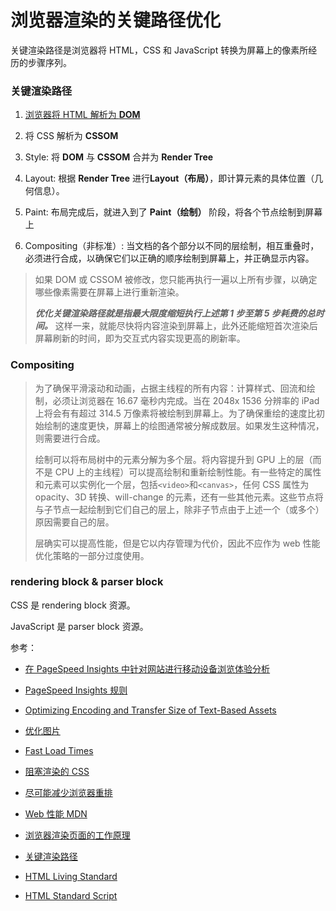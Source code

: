 # 浏览器渲染的关键路径优化

关键渲染路径是浏览器将 HTML，CSS 和 JavaScript 转换为屏幕上的像素所经历的步骤序列。

### **关键渲染路径**

1. [浏览器将 HTML 解析为 **DOM**](https://html.spec.whatwg.org/#overview-of-the-parsing-model)

2. 将 CSS 解析为 **CSSOM**

3. Style: 将 **DOM** 与 **CSSOM** 合并为 **Render Tree**

4. Layout: 根据 **Render Tree** 进行**Layout（布局）**，即计算元素的具体位置（几何信息）。

5. Paint: 布局完成后，就进入到了 **Paint（绘制）** 阶段，将各个节点绘制到屏幕上

6. Compositing（非标准）: 当文档的各个部分以不同的层绘制，相互重叠时，必须进行合成，以确保它们以正确的顺序绘制到屏幕上，并正确显示内容。

> 如果 DOM 或 CSSOM 被修改，您只能再执行一遍以上所有步骤，以确定哪些像素需要在屏幕上进行重新渲染。
>
> **_优化关键渲染路径就是指最大限度缩短执行上述第 1 步至第 5 步耗费的总时间。_** 这样一来，就能尽快将内容渲染到屏幕上，此外还能缩短首次渲染后屏幕刷新的时间，即为交互式内容实现更高的刷新率。

### **Compositing**

> 为了确保平滑滚动和动画，占据主线程的所有内容：计算样式、回流和绘制，必须让浏览器在 16.67 毫秒内完成。当在 2048x 1536 分辨率的 iPad 上将会有有超过 314.5 万像素将被绘制到屏幕上。为了确保重绘的速度比初始绘制的速度更快，屏幕上的绘图通常被分解成数层。如果发生这种情况，则需要进行合成。
>
> 绘制可以将布局树中的元素分解为多个层。将内容提升到 GPU 上的层（而不是 CPU 上的主线程）可以提高绘制和重新绘制性能。有一些特定的属性和元素可以实例化一个层，包括`<video>`和`<canvas>`，任何 CSS 属性为 opacity、3D 转换、will-change 的元素，还有一些其他元素。这些节点将与子节点一起绘制到它们自己的层上，除非子节点由于上述一个（或多个）原因需要自己的层。
>
> 层确实可以提高性能，但是它以内存管理为代价，因此不应作为 web 性能优化策略的一部分过度使用。

### rendering block & parser block

CSS 是 rendering block 资源。

JavaScript 是 parser block 资源。

参考：

- [在 PageSpeed Insights 中针对网站进行移动设备浏览体验分析](https://developers.google.com/speed/docs/insights/mobile)

- [PageSpeed Insights 规则](https://developers.google.com/speed/docs/insights/rules)

- [Optimizing Encoding and Transfer Size of Text-Based Assets](https://developers.google.com/web/fundamentals/performance/optimizing-content-efficiency/optimize-encoding-and-transfer#text-compression-with-gzip)

- [优化图片](https://developers.google.com/speed/docs/insights/OptimizeImages)

- [Fast Load Times](https://web.dev/fast)

- [阻塞渲染的 CSS](https://developers.google.com/web/fundamentals/performance/critical-rendering-path/render-blocking-css)

- [尽可能减少浏览器重排](https://developers.google.com/speed/docs/insights/browser-reflow)

- [Web 性能 MDN](https://developer.mozilla.org/zh-CN/docs/Web/Performance)

- [浏览器渲染页面的工作原理](https://developer.mozilla.org/zh-CN/docs/Web/Performance/%E6%B5%8F%E8%A7%88%E5%99%A8%E6%B8%B2%E6%9F%93%E9%A1%B5%E9%9D%A2%E7%9A%84%E5%B7%A5%E4%BD%9C%E5%8E%9F%E7%90%86)

- [关键渲染路径](https://developer.mozilla.org/zh-CN/docs/Web/Performance/Critical_rendering_path)

- [HTML Living Standard](https://html.spec.whatwg.org/#overview-of-the-parsing-model)

- [HTML Standard Script](https://html.spec.whatwg.org/#scripting-3)
